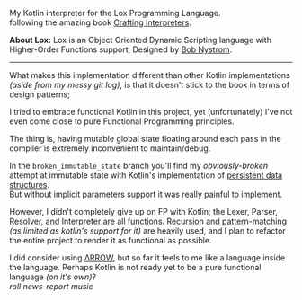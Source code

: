 ﻿ My Kotlin interpreter for the Lox Programming Language.  
  following the amazing book [Crafting Interpreters](http://craftinginterpreters.com/).

 
**About Lox:**
Lox is an Object Oriented Dynamic Scripting language with Higher-Order Functions support, Designed by [Bob Nystrom](https://github.com/munificent).

---
 What makes this implementation different than other Kotlin implementations *(aside from my messy git log)*, is that it doesn't stick to the book in terms of design patterns;    
 
I tried to embrace functional Kotlin in this project, yet (unfortunately) I've not even come close to pure Functional Programming principles.  
  
The thing is, having mutable global state floating around each pass in the compiler is extremely inconvenient to maintain/debug.    

 In the `broken_immutable_state` branch you'll find my *obviously-broken* attempt at immutable state with Kotlin's implementation of [persistent data structures](https://github.com/Kotlin/kotlinx.collections.immutable).   
But without implicit parameters support it was really painful to implement. 
  
However, I didn't completely give up on FP with Kotlin; the Lexer, Parser, Resolver, and Interpreter are all functions.   Recursion and pattern-matching *(as limited as kotlin's support for it)* are heavily used, and I plan to refactor the entire project to render it as functional as possible.  
  
I did consider using [ΛRROW](https://arrow-kt.io/), but so far it feels to me like a language inside the language. Perhaps Kotlin is not ready yet to be a pure functional language *(on it's own)*?  
*roll news-report music*
